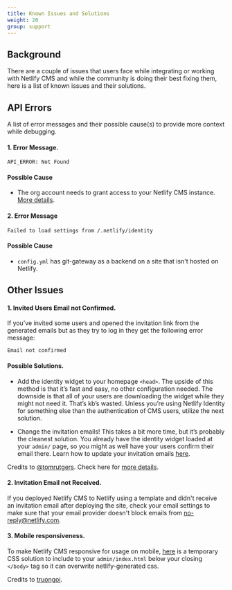 ```yaml
---
title: Known Issues and Solutions
weight: 20
group: support
---
```


## Background

There are a couple of issues that users face while integrating or working with Netlify CMS and while the community is doing their best fixing them, here is a list of known issues and their solutions.

## API Errors

A list of error messages and their possible cause(s) to provide more context while debugging.

#### 1. Error Message.

```
API_ERROR: Not Found
```

#### Possible Cause

- The org account needs to grant access to your Netlify CMS instance. [More details](https://help.github.com/en/github/setting-up-and-managing-your-github-user-account/requesting-organization-approval-for-oauth-apps).

#### 2. Error Message

```
Failed to load settings from /.netlify/identity
```

#### Possible Cause

- `config.yml` has git-gateway as a backend on a site that isn't hosted on Netlify.

## Other Issues

#### 1. Invited Users Email not Confirmed.

If you’ve invited some users and opened the invitation link from the generated emails but as they try to log in they get the following error message:

```
Email not confirmed
```

#### Possible Solutions.

- Add the identity widget to your homepage `<head>`. The upside of this method is that it’s fast and easy, no other configuration needed. The downside is that all of your users are downloading the widget while they might not need it. That’s kb’s wasted. Unless you’re using Netlify Identity for something else than the authentication of CMS users, utilize the next solution.

- Change the invitation emails! This takes a bit more time, but it’s probably the cleanest solution. You already have the identity widget loaded at your `admin/` page, so you might as well have your users confirm their email there. Learn how to update your invitation emails [here](https://docs.netlify.com/visitor-access/identity/identity-generated-emails/#email-templates).

Credits to [@tomrutgers](https://github.com/tomrutgers). Check here for [more details](https://community.netlify.com/t/common-issue-netlify-cms-git-gateway-email-not-confirmed/10690).

#### 2. Invitation Email not Received.

If you deployed Netlify CMS to Netlify using a template and didn't receive an invitation email after deploying the site, check your email settings to make sure that your email provider doesn't block emails from no-reply@netlify.com.

#### 3. Mobile responsiveness.

To make Netlify CMS responsive for usage on mobile, [here](https://gist.github.com/lilpolymath/51082130d316df3a938648569077c933) is a temporary CSS solution to include to your `admin/index.html` below your closing `</body>` tag so it can overwrite netlify-generated css.

Credits to [truongoi](https://github.com/truongoi).
